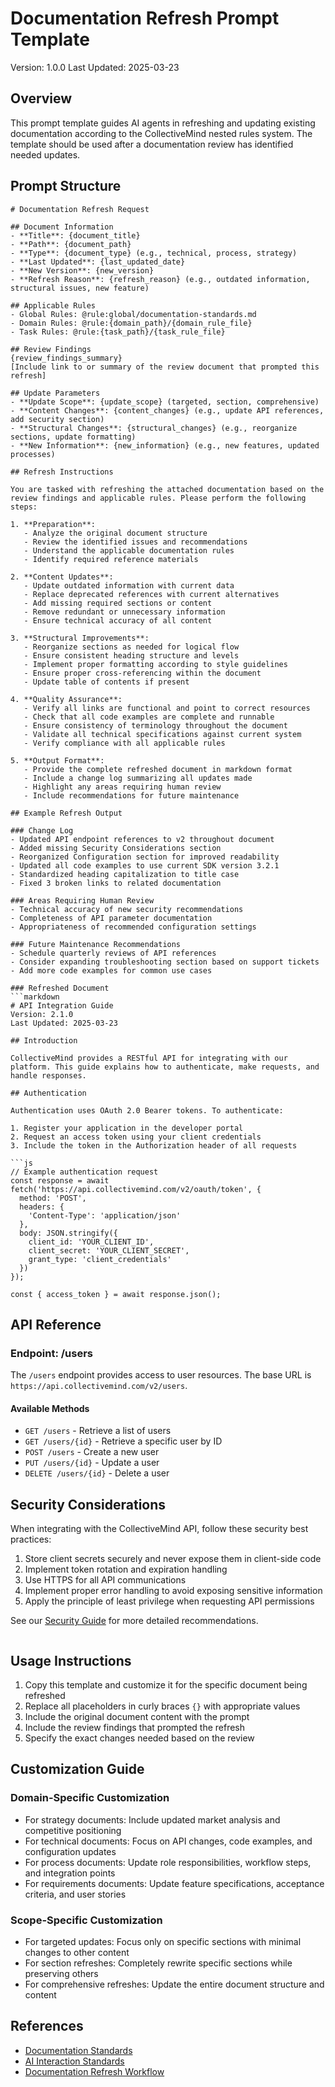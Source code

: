# Documentation Refresh Prompt Template
Version: 1.0.0
Last Updated: 2025-03-23

## Overview

This prompt template guides AI agents in refreshing and updating existing documentation according to the CollectiveMind nested rules system. The template should be used after a documentation review has identified needed updates.

## Prompt Structure

```
# Documentation Refresh Request

## Document Information
- **Title**: {document_title}
- **Path**: {document_path}
- **Type**: {document_type} (e.g., technical, process, strategy)
- **Last Updated**: {last_updated_date}
- **New Version**: {new_version}
- **Refresh Reason**: {refresh_reason} (e.g., outdated information, structural issues, new feature)

## Applicable Rules
- Global Rules: @rule:global/documentation-standards.md
- Domain Rules: @rule:{domain_path}/{domain_rule_file}
- Task Rules: @rule:{task_path}/{task_rule_file}

## Review Findings
{review_findings_summary}
[Include link to or summary of the review document that prompted this refresh]

## Update Parameters
- **Update Scope**: {update_scope} (targeted, section, comprehensive)
- **Content Changes**: {content_changes} (e.g., update API references, add security section)
- **Structural Changes**: {structural_changes} (e.g., reorganize sections, update formatting)
- **New Information**: {new_information} (e.g., new features, updated processes)

## Refresh Instructions

You are tasked with refreshing the attached documentation based on the review findings and applicable rules. Please perform the following steps:

1. **Preparation**:
   - Analyze the original document structure
   - Review the identified issues and recommendations
   - Understand the applicable documentation rules
   - Identify required reference materials

2. **Content Updates**:
   - Update outdated information with current data
   - Replace deprecated references with current alternatives
   - Add missing required sections or content
   - Remove redundant or unnecessary information
   - Ensure technical accuracy of all content

3. **Structural Improvements**:
   - Reorganize sections as needed for logical flow
   - Ensure consistent heading structure and levels
   - Implement proper formatting according to style guidelines
   - Ensure proper cross-referencing within the document
   - Update table of contents if present

4. **Quality Assurance**:
   - Verify all links are functional and point to correct resources
   - Check that all code examples are complete and runnable
   - Ensure consistency of terminology throughout the document
   - Validate all technical specifications against current system
   - Verify compliance with all applicable rules

5. **Output Format**:
   - Provide the complete refreshed document in markdown format
   - Include a change log summarizing all updates made
   - Highlight any areas requiring human review
   - Include recommendations for future maintenance

## Example Refresh Output

### Change Log
- Updated API endpoint references to v2 throughout document
- Added missing Security Considerations section
- Reorganized Configuration section for improved readability
- Updated all code examples to use current SDK version 3.2.1
- Standardized heading capitalization to title case
- Fixed 3 broken links to related documentation

### Areas Requiring Human Review
- Technical accuracy of new security recommendations
- Completeness of API parameter documentation
- Appropriateness of recommended configuration settings

### Future Maintenance Recommendations
- Schedule quarterly reviews of API references
- Consider expanding troubleshooting section based on support tickets
- Add more code examples for common use cases

### Refreshed Document
```markdown
# API Integration Guide
Version: 2.1.0
Last Updated: 2025-03-23

## Introduction

CollectiveMind provides a RESTful API for integrating with our platform. This guide explains how to authenticate, make requests, and handle responses.

## Authentication

Authentication uses OAuth 2.0 Bearer tokens. To authenticate:

1. Register your application in the developer portal
2. Request an access token using your client credentials
3. Include the token in the Authorization header of all requests

```js
// Example authentication request
const response = await fetch('https://api.collectivemind.com/v2/oauth/token', {
  method: 'POST',
  headers: {
    'Content-Type': 'application/json'
  },
  body: JSON.stringify({
    client_id: 'YOUR_CLIENT_ID',
    client_secret: 'YOUR_CLIENT_SECRET',
    grant_type: 'client_credentials'
  })
});

const { access_token } = await response.json();
```

## API Reference

### Endpoint: /users

The `/users` endpoint provides access to user resources. The base URL is `https://api.collectivemind.com/v2/users`.

#### Available Methods
- `GET /users` - Retrieve a list of users
- `GET /users/{id}` - Retrieve a specific user by ID
- `POST /users` - Create a new user
- `PUT /users/{id}` - Update a user
- `DELETE /users/{id}` - Delete a user

## Security Considerations

When integrating with the CollectiveMind API, follow these security best practices:

1. Store client secrets securely and never expose them in client-side code
2. Implement token rotation and expiration handling
3. Use HTTPS for all API communications
4. Implement proper error handling to avoid exposing sensitive information
5. Apply the principle of least privilege when requesting API permissions

See our [Security Guide](../security/api-security.md) for more detailed recommendations.
```
```

## Usage Instructions

1. Copy this template and customize it for the specific document being refreshed
2. Replace all placeholders in curly braces `{}` with appropriate values
3. Include the original document content with the prompt
4. Include the review findings that prompted the refresh
5. Specify the exact changes needed based on the review

## Customization Guide

### Domain-Specific Customization
- For strategy documents: Include updated market analysis and competitive positioning
- For technical documents: Focus on API changes, code examples, and configuration updates
- For process documents: Update role responsibilities, workflow steps, and integration points
- For requirements documents: Update feature specifications, acceptance criteria, and user stories

### Scope-Specific Customization
- For targeted updates: Focus only on specific sections with minimal changes to other content
- For section refreshes: Completely rewrite specific sections while preserving others
- For comprehensive refreshes: Update the entire document structure and content

## References
- [Documentation Standards](../global/documentation-standards.md)
- [AI Interaction Standards](../global/ai-interaction-standards.md)
- [Documentation Refresh Workflow](../../documentation/process/workflows/documentation-refresh.md) 